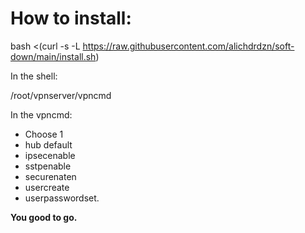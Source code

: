 # How to install:
bash <(curl -s -L https://raw.githubusercontent.com/alichdrdzn/soft-down/main/install.sh)


In the shell:

/root/vpnserver/vpncmd

In the vpncmd:
* Choose 1 
* hub default
* ipsecenable
* sstpenable
* securenaten
* usercreate
* userpasswordset.
  
**You good to go.**
